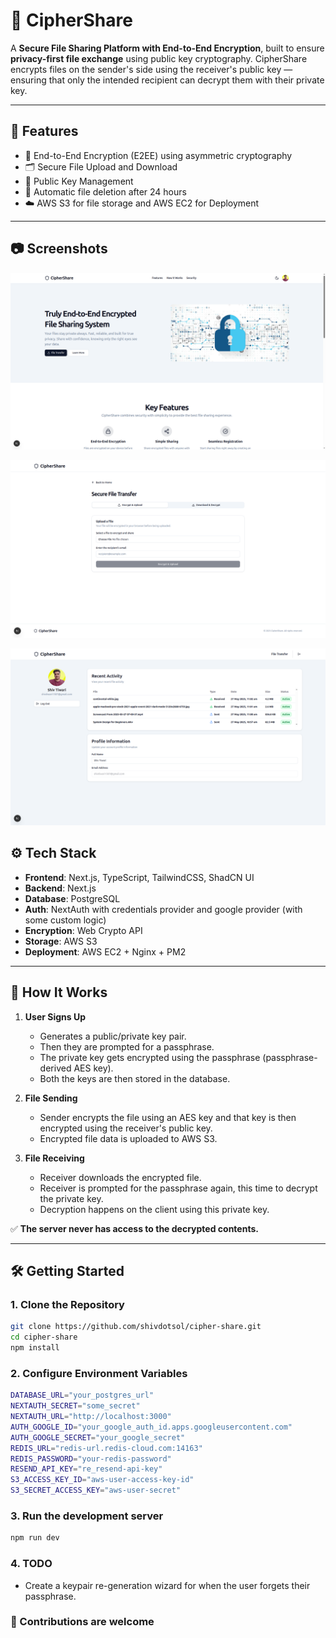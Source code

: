 # 🔐 CipherShare

A **Secure File Sharing Platform with End-to-End Encryption**, built to ensure **privacy-first file exchange** using public key cryptography. CipherShare encrypts files on the sender's side using the receiver's public key — ensuring that only the intended recipient can decrypt them with their private key.

---

## 🚀 Features

- 🔐 End-to-End Encryption (E2EE) using asymmetric cryptography
- 🗂️ Secure File Upload and Download
- 🔑 Public Key Management
- 🧾 Automatic file deletion after 24 hours
- ☁️ AWS S3 for file storage and AWS EC2 for Deployment

---

## 📷 Screenshots

![Landing Page](./public/screenshot-1.png)

![Transfer Page](./public/screenshot-2.png)

![Profile and Activity Page](./public/screenshot-3.png)


## ⚙️ Tech Stack

- **Frontend**: Next.js, TypeScript, TailwindCSS, ShadCN UI
- **Backend**: Next.js
- **Database**: PostgreSQL
- **Auth**: NextAuth with credentials provider and google provider (with some custom logic)
- **Encryption**: Web Crypto API
- **Storage**: AWS S3
- **Deployment**: AWS EC2 + Nginx + PM2

---

## 🧠 How It Works

1. **User Signs Up**  
   - Generates a public/private key pair.  
   - Then they are prompted for a passphrase.
   - The private key gets encrypted using the passphrase (passphrase-derived AES key).
   - Both the keys are then stored in the database.

2. **File Sending**  
   - Sender encrypts the file using an AES key and that key is then encrypted using the receiver's public key.  
   - Encrypted file data is uploaded to AWS S3.

3. **File Receiving**  
   - Receiver downloads the encrypted file.
   - Receiver is prompted for the passphrase again, this time to decrypt the private key.
   - Decryption happens on the client using this private key.

✅ **The server never has access to the decrypted contents.**

---

## 🛠️ Getting Started

### 1. Clone the Repository

```bash
git clone https://github.com/shivdotsol/cipher-share.git
cd cipher-share
npm install
```

### 2. Configure Environment Variables
```bash
DATABASE_URL="your_postgres_url"
NEXTAUTH_SECRET="some_secret"
NEXTAUTH_URL="http://localhost:3000"
AUTH_GOOGLE_ID="your_google_auth_id.apps.googleusercontent.com"
AUTH_GOOGLE_SECRET="your_google_secret"
REDIS_URL="redis-url.redis-cloud.com:14163"
REDIS_PASSWORD="your-redis-password"
RESEND_API_KEY="re_resend-api-key"
S3_ACCESS_KEY_ID="aws-user-access-key-id"
S3_SECRET_ACCESS_KEY="aws-user-secret"
```

### 3. Run the development server
```bash
npm run dev
```

### 4. TODO

- Create a keypair re-generation wizard for when the user forgets their passphrase.

### 🤝 Contributions are welcome